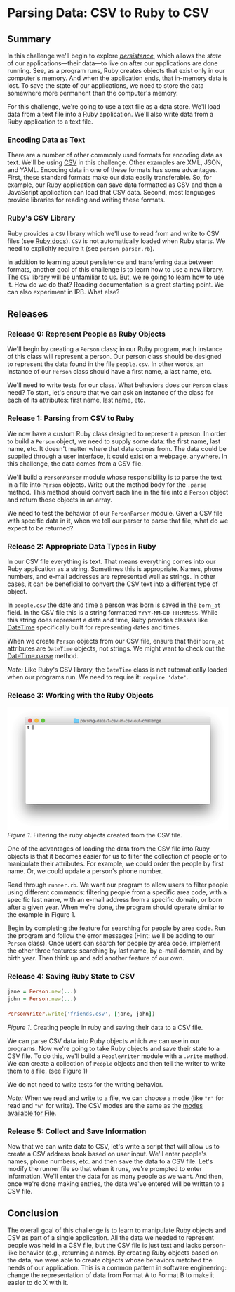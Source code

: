 # Parsing Data: CSV to Ruby to CSV

## Summary
In this challenge we'll begin to explore *[persistence][]*, which allows the *state* of our applications—their data—to live on after our applications are done running.  See, as a program runs, Ruby creates objects that exist only in our computer's memory.  And when the application ends, that in-memory data is lost.  To save the state of our applications, we need to store the data somewhere more permanent than the computer's memory.

For this challenge, we're going to use a text file as a data store.  We'll load data from a text file into a Ruby application.  We'll also write data from a Ruby application to a text file.

### Encoding Data as Text
There are a number of other commonly used formats for encoding data as text.  We'll be using [CSV][wikipedia csv] in this challenge.  Other examples are XML, JSON, and YAML.  Encoding data in one of these formats has some advantages.  First, these standard formats make our data easily transferable.  So, for example, our Ruby application can save data formatted as CSV and then a JavaScript application can load that CSV data.  Second, most languages provide libraries for reading and writing these formats.

### Ruby's CSV Library
Ruby provides a `CSV` library which we'll use to read from and write to CSV files (see [Ruby docs][ruby docs csv]).  `CSV` is not automatically loaded when Ruby starts.  We need to explicitly require it (see `person_parser.rb`).

In addition to learning about persistence and transferring data between formats, another goal of this challenge is to learn how to use a new library.  The `CSV` library will be unfamiliar to us.  But, we're going to learn how to use it.  How do we do that?  Reading documentation is a great starting point.  We can also experiment in IRB.  What else?  







## Releases
### Release 0: Represent People as Ruby Objects
We'll begin by creating a `Person` class; in our Ruby program, each instance of this class will represent a person.  Our person class should be designed to represent the data found in the file `people.csv`.  In other words, an instance of our `Person` class should have a first name, a last name, etc.

We'll need to write tests for our class.  What behaviors does our `Person` class need?  To start, let's ensure that we can ask an instance of the class for each of its attributes:  first name, last name, etc.


### Release 1: Parsing from CSV to Ruby
We now have a custom Ruby class designed to represent a person.  In order to build a `Person` object, we need to supply some data:  the first name, last name, etc.  It doesn't matter where that data comes from.  The data could be supplied through a user interface, it could exist on a webpage, anywhere.  In this challenge, the data comes from a CSV file.

We'll build a `PersonParser` module whose responsibility is to parse the text in a file into `Person` objects.  Write out the method body for the `.parse` method.  This method should convert each line in the file into a `Person` object and return those objects in an array.

We need to test the behavior of our `PersonParser` module.  Given a CSV file with specific data in it, when we tell our parser to parse that file, what do we expect to be returned?


### Release 2: Appropriate Data Types in Ruby
In our CSV file everything is text.  That means everything comes into our Ruby application as a string.  Sometimes this is appropriate.  Names, phone numbers, and e-mail addresses are represented well as strings.  In other cases, it can be beneficial to convert the CSV text into a different type of object.

In `people.csv` the date and time a person was born is saved in the `born_at` field.  In the CSV file this is a string formatted `YYYY-MM-DD HH:MM:SS`.  While this string does represent a date and time, Ruby provides classes like [DateTime][] specifically built for representing dates and times.  
 
When we create `Person` objects from our CSV file, ensure that their `born_at` attributes are `DateTime` objects, not strings. We might want to check out the [DateTime.parse][] method.

*Note:*  Like Ruby's CSV library, the `DateTime` class is not automatically loaded when our programs run.  We need to require it:  `require 'date'`.  


### Release 3: Working with the Ruby Objects
![runner animation](readme-assets/runner_animation.gif)  
*Figure 1*.  Filtering the ruby objects created from the CSV file.

One of the advantages of loading the data from the CSV file into Ruby objects is that it becomes easier for us to filter the collection of people or to manipulate their attributes.  For example, we could order the people by first name.  Or, we could update a person's phone number.

Read through `runner.rb`. We want our program to allow users to filter people using different commands: filtering people from a specific area code, with a specific last name, with an e-mail address from a specific domain, or born after a given year.  When we're done, the program should operate similar to the example in Figure 1.

Begin by completing the feature for searching for people by area code.  Run the program and follow the error messages (Hint:  we'll be adding to our `Person` class).  Once users can search for people by area code, implement the other three features:  searching by last name, by e-mail domain, and by birth year.  Then think up and add another feature of our own.


### Release 4: Saving Ruby State to CSV
```ruby
jane = Person.new(...)
john = Person.new(...)

PersonWriter.write('friends.csv', [jane, john])
```
*Figure 1*.  Creating people in ruby and saving their data to a CSV file.

We can parse CSV data into Ruby objects which we can use in our programs.  Now we're going to take Ruby objects and save their state to a CSV file.  To do this, we'll build a `PeopleWriter` module with a `.write` method.  We can create a collection of `People` objects and then tell the writer to write them to a file.  (see Figure 1)

We do not need to write tests for the writing behavior.

*Note:* When we read and write to a file, we can choose a mode (like `"r"` for read and `"w"` for write).  The CSV modes are the same as the [modes available for File][ruby file modes].


### Release 5: Collect and Save Information
Now that we can write data to CSV, let's write a script that will allow us to create a CSV address book based on user input.  We'll enter people's names, phone numbers, etc. and then save the data to a CSV file.  Let's modify the runner file so that when it runs, we're prompted to enter information.  We'll enter the data for as many people as we want.  And then, once we're done making entries, the data we've entered will be written to a CSV file.


## Conclusion
The overall goal of this challenge is to learn to manipulate Ruby objects and CSV as part of a single application. All the data we needed to represent people was held in a CSV file, but the CSV file is just text and lacks person-like behavior (e.g., returning a name).  By creating Ruby objects based on the data, we were able to create objects whose behaviors matched the needs of our application. This is a common pattern in software engineering: change the representation of data from Format A to Format B to make it easier to do X with it.

[DateTime]: https://ruby-doc.org/stdlib-2.4.0/libdoc/date/rdoc/DateTime.html
[DateTime.parse]: http://www.ruby-doc.org/stdlib-2.4.0/libdoc/date/rdoc/DateTime.html#method-c-parse
[persistence]: https://en.wikipedia.org/wiki/Persistence_(computer_science)
[ruby docs csv]: http://ruby-doc.org/stdlib-2.4.0/libdoc/csv/rdoc/CSV.html
[ruby file modes]: http://ruby-doc.org/core-2.4.0/IO.html#method-c-new-label-IO+Open+Mode
[wikipedia csv]: https://en.wikipedia.org/wiki/Comma-separated_values
